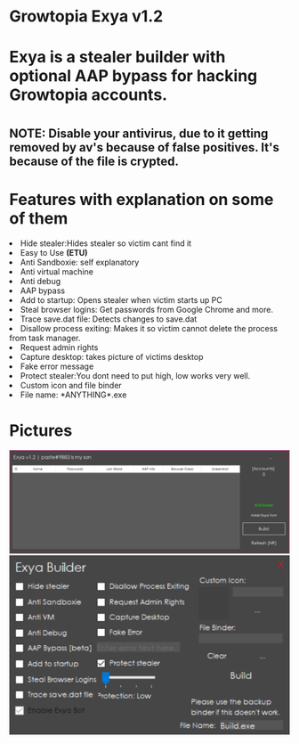 <h1> Growtopia Exya v1.2</h1>
<h1>Exya is a stealer builder with optional AAP bypass for hacking Growtopia accounts.<h1>
<h2>NOTE: Disable your antivirus, due to it getting removed by av's because of false positives. It's because of the file is crypted.</h2>
<h1>Features with explanation on some of them</h1>
<li>Hide stealer:Hides stealer so victim cant find it</li>
<li>Easy to Use <b>(ETU)</b></li>
<li>Anti Sandboxie: self explanatory</li>
<li>Anti virtual machine</li>
<li>Anti debug</li>
<li>AAP bypass</li>
<li>Add to startup: Opens stealer when victim starts up PC</li>
<li>Steal browser logins: Get passwords from Google Chrome and more.</li>
<li>Trace save.dat file: Detects changes to save.dat</li>
<li>Disallow process exiting: Makes it so victim cannot delete the process from task manager.</li>
<li>Request admin rights</li>
<li>Capture desktop: takes picture of victims desktop</li>
<li>Fake error message</li>
<li>Protect stealer:You dont need to put high, low works very well.</li>
<li>Custom icon and file binder</li>
<li>File name: *ANYTHING*.exe</li>
<h1>Pictures</h1>
<img src="images\main.png" alt="Main">
<img src="images\build.png" alt="Build">
